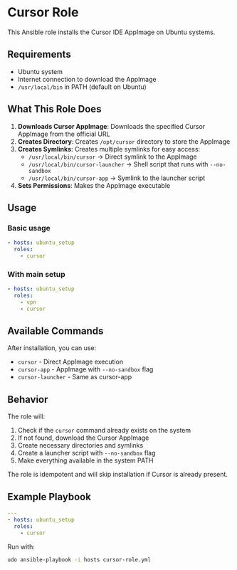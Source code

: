 # Cursor Role

This Ansible role installs the Cursor IDE AppImage on Ubuntu systems.

## Requirements

- Ubuntu system
- Internet connection to download the AppImage
- `/usr/local/bin` in PATH (default on Ubuntu)

## What This Role Does

1. **Downloads Cursor AppImage**: Downloads the specified Cursor AppImage from the official URL
2. **Creates Directory**: Creates `/opt/cursor` directory to store the AppImage
3. **Creates Symlinks**: Creates multiple symlinks for easy access:
   - `/usr/local/bin/cursor` → Direct symlink to the AppImage
   - `/usr/local/bin/cursor-launcher` → Shell script that runs with `--no-sandbox`
   - `/usr/local/bin/cursor-app` → Symlink to the launcher script
4. **Sets Permissions**: Makes the AppImage executable

## Usage

### Basic usage

```yaml
- hosts: ubuntu_setup
  roles:
    - cursor
```

### With main setup

```yaml
- hosts: ubuntu_setup
  roles:
    - vpn
    - cursor
```

## Available Commands

After installation, you can use:

- `cursor` - Direct AppImage execution
- `cursor-app` - AppImage with `--no-sandbox` flag
- `cursor-launcher` - Same as cursor-app

## Behavior

The role will:

1. Check if the `cursor` command already exists on the system
2. If not found, download the Cursor AppImage
3. Create necessary directories and symlinks
4. Create a launcher script with `--no-sandbox` flag
5. Make everything available in the system PATH

The role is idempotent and will skip installation if Cursor is already present.

## Example Playbook

```yaml
---
- hosts: ubuntu_setup
  roles:
    - cursor
```

Run with:

```bash
udo ansible-playbook -i hosts cursor-role.yml
``` 